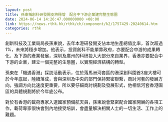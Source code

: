 ```yaml
---
layout: post
title: 孫東稱創科研發開支將穩增　配合中下游企業建完整生態圈
date: 2024-06-14 14:26:47.000000000 +08:00
link: https://news.rthk.hk/rthk/ch/component/k2/1757429-20240614.htm
categories: rthk
---
```


創新科技及工業局局長孫東說，去年本港研發開支佔本地生產總值比率，首次超過1%，未來將穩步增加。他表示，投資創科不能單靠政府，亦要配合中游的成果轉化、及下游的產業發展，深圳及廣州的科研投入大部分來自業界，香港亦要配合中下游的企業，建立一個完整的生態圈，以實現經濟結構的轉型。

孫東在「機遇香港」採訪活動表示，位於落馬洲河套區的港深創科園首3座大樓可於今年底起，陸續落成，會與深圳及中央的部門保持緊密聯繫，商討河套的發展方向，強調方向比速度更重要，所以要仔細商討規劃及發展形式，他相信河套香港園區的具體規劃將於今年底公布。

對於有香港的載荷專家入選國家預備航天員，孫東說會緊密配合國家開展的各項工作，載荷專家很快會到內地接受培訓，會盡量解決相關人士的一切生活、工作上的難題。
